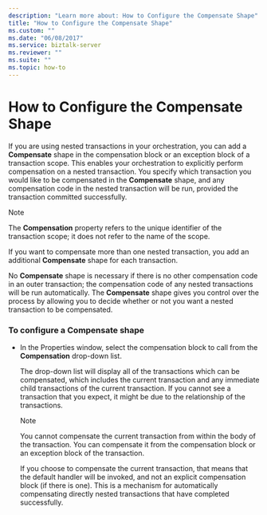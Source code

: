 ```yaml
---
description: "Learn more about: How to Configure the Compensate Shape"
title: "How to Configure the Compensate Shape"
ms.custom: ""
ms.date: "06/08/2017"
ms.service: biztalk-server
ms.reviewer: ""
ms.suite: ""
ms.topic: how-to
---
```

# How to Configure the Compensate Shape
If you are using nested transactions in your orchestration, you can add a **Compensate** shape in the compensation block or an exception block of a transaction scope. This enables your orchestration to explicitly perform compensation on a nested transaction. You specify which transaction you would like to be compensated in the **Compensate** shape, and any compensation code in the nested transaction will be run, provided the transaction committed successfully.  
  
> [!NOTE]
>  The **Compensation** property refers to the unique identifier of the transaction scope; it does not refer to the name of the scope.  
  
 If you want to compensate more than one nested transaction, you add an additional **Compensate** shape for each transaction.  
  
 No **Compensate** shape is necessary if there is no other compensation code in an outer transaction; the compensation code of any nested transactions will be run automatically. The **Compensate** shape gives you control over the process by allowing you to decide whether or not you want a nested transaction to be compensated.  
  
### To configure a Compensate shape  
  
-   In the Properties window, select the compensation block to call from the **Compensation** drop-down list.  
  
     The drop-down list will display all of the transactions which can be compensated, which includes the current transaction and any immediate child transactions of the current transaction. If you cannot see a transaction that you expect, it might be due to the relationship of the transactions.  
  
    > [!NOTE]
    >  You cannot compensate the current transaction from within the body of the transaction.  You can compensate it from the compensation block or an exception block of the transaction.  
  
     If you choose to compensate the current transaction, that means that the default handler will be invoked, and not an explicit compensation block (if there is one). This is a mechanism for automatically compensating directly nested transactions that have completed successfully.

